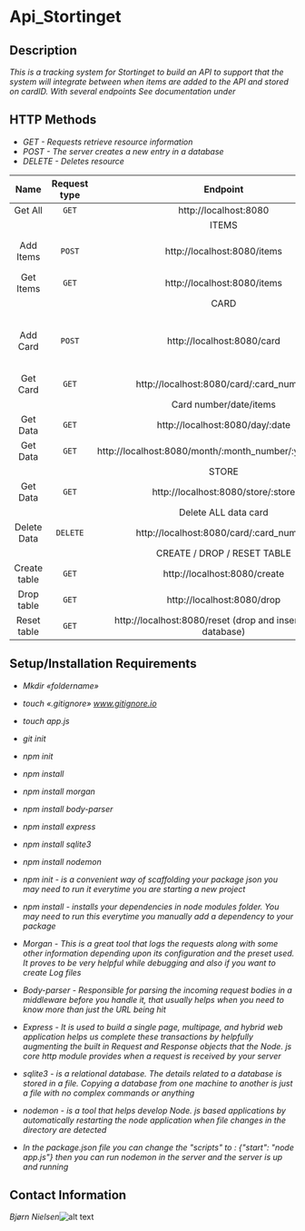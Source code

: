 # Api_Stortinget

## Description

_This is a tracking system for Stortinget to build an API to support that the system will integrate between when items are added to the API and stored on cardID. With several endpoints See documentation under_

## HTTP Methods

- _GET - Requests retrieve resource information_
- _POST - The server creates a new entry in a database_
- _DELETE - Deletes resource_

|     Name     | Request type |                            Endpoint                            |                                   Body                                    |
| :----------: | :----------: | :------------------------------------------------------------: | :-----------------------------------------------------------------------: |
|   Get All    |    `GET`     |                     http://localhost:8080                      |                                                                           |
|              |              |                             ITEMS                              |                                                                           |
|  Add Items   |    `POST`    |                  http://localhost:8080/items                   |           { name:"string", category:"string", price:"number" }            |
|  Get Items   |    `GET`     |                  http://localhost:8080/items                   |                                                                           |
|              |              |                              CARD                              |                                                                           |
|   Add Card   |    `POST`    |                   http://localhost:8080/card                   | { card_number:"number", store: "string", adress:"string", date:"string" } |
|   Get Card   |    `GET`     |            http://localhost:8080/card/:card_number             |                                                                           |
|              |              |                     Card number/date/items                     |                                                                           |
|   Get Data   |    `GET`     |                http://localhost:8080/day/:date                 |                                                                           |
|   Get Data   |    `GET`     |     http://localhost:8080/month/:month_number/:year_number     |                                                                           |
|              |              |                             STORE                              |                                                                           |
|   Get Data   |    `GET`     |               http://localhost:8080/store/:store               |                                                                           |
|              |              |                      Delete ALL data card                      |                                                                           |
| Delete Data  |   `DELETE`   |            http://localhost:8080/card/:card_number             |                                                                           |
|              |              |                  CREATE / DROP / RESET TABLE                   |                                                                           |
| Create table |    `GET`     |                  http://localhost:8080/create                  |                                                                           |
|  Drop table  |    `GET`     |                   http://localhost:8080/drop                   |                                                                           |
| Reset table  |    `GET`     | http://localhost:8080/reset (drop and insert data to database) |                                                                           |

## Setup/Installation Requirements

- _Mkdir «foldername»_
- _touch «.gitignore» www.gitignore.io_
- _touch app.js_
- _git init_
- _npm init_
- _npm install_
- _npm install morgan_
- _npm install body-parser_
- _npm install express_
- _npm install sqlite3_
- _npm install nodemon_

- _npm init - is a convenient way of scaffolding your package json you may need to run it everytime you are starting a new project_

- _npm install - installs your dependencies in node modules folder. You may need to run this everytime you manually add a dependency to your package_

- _Morgan - This is a great tool that logs the requests along with some other information depending upon its configuration and the preset used. It proves to be very helpful while debugging and also if you want to create Log files_

- _Body-parser - Responsible for parsing the incoming request bodies in a middleware before you handle it, that usually helps when you need to know more than just the URL being hit_

- _Express - It is used to build a single page, multipage, and hybrid web application helps us complete these transactions by helpfully augmenting the built in Request and Response objects that the Node. js core http module provides when a request is received by your server_

- _sqlite3 - is a relational database. The details related to a database is stored in a file. Copying a database from one machine to another is just a file with no complex commands or anything_

- _nodemon - is a tool that helps develop Node. js based applications by automatically restarting the node application when file changes in the directory are detected_

- _In the package.json file you can change the "scripts" to : {"start": "node app.js"} then you can run nodemon in the server and the server is up and running_

## Contact Information

_Bjørn Nielsen_![alt text](https://github.com/bare74 "Logo Title Text 1")

